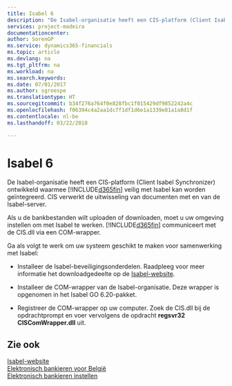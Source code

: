 ```yaml
---
title: Isabel 6
description: "De Isabel-organisatie heeft een CIS-platform (Client Isabel Synchronizer) ontwikkeld waarmee [!INCLUDE[d365fin](../../includes/d365fin_md.md)] veilig met Isabel kan worden geïntegreerd. CIS verwerkt de uitwisseling van documenten met en van de Isabel-server."
services: project-madeira
documentationcenter: 
author: SorenGP
ms.service: dynamics365-financials
ms.topic: article
ms.devlang: na
ms.tgt_pltfrm: na
ms.workload: na
ms.search.keywords: 
ms.date: 07/01/2017
ms.author: sgroespe
ms.translationtype: HT
ms.sourcegitcommit: b34f276a764f0e828fbc1f015429df9852242a4c
ms.openlocfilehash: f06394c4a2aa1dc7f1df1d6e1a1339e81a1a8d1f
ms.contentlocale: nl-be
ms.lasthandoff: 03/22/2018

---
```

# <a name="isabel-6"></a>Isabel 6
De Isabel-organisatie heeft een CIS-platform (Client Isabel Synchronizer) ontwikkeld waarmee [!INCLUDE[d365fin](../../includes/d365fin_md.md)] veilig met Isabel kan worden geïntegreerd. CIS verwerkt de uitwisseling van documenten met en van de Isabel-server.  

Als u de bankbestanden wilt uploaden of downloaden, moet u uw omgeving instellen om met Isabel te werken. [!INCLUDE[d365fin](../../includes/d365fin_md.md)] communiceert met de CIS.dll via een COM-wrapper.  

Ga als volgt te werk om uw systeem geschikt te maken voor samenwerking met Isabel:  

- Installeer de Isabel-beveiligingsonderdelen. Raadpleeg voor meer informatie het downloadgedeelte op de [Isabel-website](http://go.microsoft.com/fwlink/?LinkId=210323).  

- Installeer de COM-wrapper van de Isabel-organisatie. Deze wrapper is opgenomen in het Isabel GO 6.20-pakket.  

- Registreer de COM-wrapper op uw computer. Zoek de CIS.dll bij de opdrachtprompt en voer vervolgens de opdracht **regsvr32 CISComWrapper.dll** uit.  

## <a name="see-also"></a>Zie ook  
 [Isabel-website](http://go.microsoft.com/fwlink/?LinkId=210323)   
 [Elektronisch bankieren voor België](belgian-electronic-banking.md)   
 [Elektronisch bankieren instellen](how-to-set-up-electronic-banking.md)


